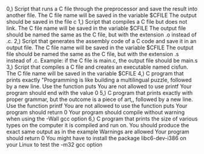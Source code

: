 0,) Script that runs a C file through the preprocessor and save the result into another file.
	The C file name will be saved in the variable $CFILE
	The output should be saved in the file c
1,) Script that compiles a C file but does not link.
	The C file name will be saved in the variable $CFILE
	The output file should be named the same as the C file, but with the extension .o instead of .c.
2,) Script that generates the assembly code of a C code and save it in an output file.
	The C file name will be saved in the variable $CFILE
	The output file should be named the same as the C file, but with the extension .s instead of .c.
	Example: if the C file is main.c, the output file should be main.s
3,) Script that compiles a C file and creates an executable named cisfun.
	The C file name will be saved in the variable $CFILE
4,) C program that prints exactly "Programming is like building a multilingual puzzle, followed by a new line.
	Use the function puts
	You are not allowed to use printf
	Your program should end with the value 0
5,) C program that prints exactly with proper grammar, but the outcome is a piece of art,, followed by a new line.
	Use the function printf
	You are not allowed to use the function puts
	Your program should return 0
	Your program should compile without warning when using the -Wall gcc option
6,) C program that prints the size of various types on the computer it is compiled and run on.
	You should produce the exact same output as in the example
	Warnings are allowed
	Your program should return 0
	You might have to install the package libc6-dev-i386 on your Linux to test the -m32 gcc option
